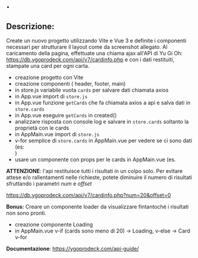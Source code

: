 # .
## Descrizione:
Create un nuovo progetto utilizzando Vite e Vue 3 e definite i componenti necessari per strutturare il layout come da screenshot allegato.
Al caricamento della pagina, effettuate una chiama ajax all'API di Yu Gi Oh: https://db.ygoprodeck.com/api/v7/cardinfo.php e con i dati restituiti, stampate una card per ogni carta.

- creazione progetto con Vite
- creazione componenti ( header, footer, main)
- in store.js variabile vuota `cards` per salvare dati chiamata axios
- in App.vue import di `store.js`
- in App.vue funzione `getCards` che fa chiamata axios a api e salva dati in `store.cards`
- in App.vue eseguire `getCards` in created()
- analizzare risposta con console log e salvare in `store.cards` soltanto la proprietà con le cards
- in AppMain.vue import di `store.js`
- v-for semplice di `store.cards` in AppMain.vue per vedere se ci sono dati (es: <div v-for="card in cards"> )
- usare un componente con props per le cards in AppMain.vue (es. <Cards v-for="(card, index) in cards" :item="card" />

**ATTENZIONE**: l'api restituisce tutti i risultati in un colpo solo. Per evitare attese e/o rallentamenti nelle richieste, potete diminuire il numero di risultati sfruttando i parametri *num* e *offset*

https://db.ygoprodeck.com/api/v7/cardinfo.php?num=20&offset=0

**Bonus:** 
Creare un componente loader da visualizzare fintantoché i risultati non sono pronti.

- creazione componente Loading
- in AppMain.vue v-if (cards sono meno di 20) -> Loading, v-else -> Card v-for

**Documentazione**: https://ygoprodeck.com/api-guide/









